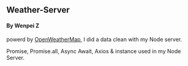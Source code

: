 ## Weather-Server

#### By Wenpei Z

powerd by [OpenWeatherMap]('https://openweathermap.org/'), I did a data clean with my Node server.

Promise, Promise.all, Async Await, Axios & instance used in my Node Server.

